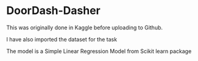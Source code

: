 # DoorDash-Dasher

This was originally done in Kaggle before uploading to Github.

I have also imported the dataset for the task

The model is a Simple Linear Regression Model from Scikit learn package
